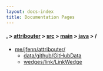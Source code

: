 ```yaml
---
layout: docs-index
title: Documentation Pages
---
```

#### [.](./../../../../index) > [attribouter](./../../../index) > [src](./../../index) > [main](./../index) > [java](./index) > **/**

- [me/jfenn/attribouter/](me/jfenn/attribouter)
	- [data/github/GitHubData](me/jfenn/attribouter/data/github/GitHubData)
	- [wedges/link/LinkWedge](me/jfenn/attribouter/wedges/link/LinkWedge)
